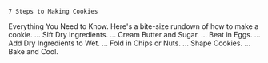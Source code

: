     7 Steps to Making Cookies
Everything You Need to Know. Here's a bite-size rundown of how to make a cookie. ...
Sift Dry Ingredients. ...
Cream Butter and Sugar. ...
Beat in Eggs. ...
Add Dry Ingredients to Wet. ...
Fold in Chips or Nuts. ...
Shape Cookies. ...
Bake and Cool.